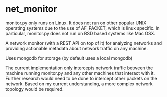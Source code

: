 # net_monitor

monitor.py only runs on Linux. It does not run on other popular UNIX operating systems due to the use of AF_PACKET, which is linux specific. In particular, monitor.py does not run on BSD based systems like Mac OSX.

A network monitor (with a REST API on top of it) for analyzing networks and providing actionable metadata about network traffic on any machine.

Uses  mongodb for storage (by default uses a local mongodb)

The current implementation only intercepts network traffic between the machine running monitor.py and any other machines that interact with it. Further research would need to be done to intercept other packets on the network. Based on my current understanding, a more complex network topology would be required.
